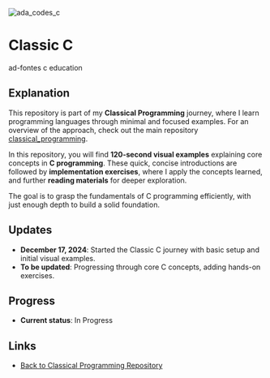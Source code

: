 ![ada_codes_c](https://github.com/user-attachments/assets/67f189bb-abb8-425e-85c4-5327041b5e56)
# Classic C
ad-fontes c education

## Explanation

This repository is part of my **Classical Programming** journey, where I learn programming languages through minimal and focused examples. For an overview of the approach, check out the main repository [classical_programming](https://github.com/krisyotam/classical_programming). 

In this repository, you will find **120-second visual examples** explaining core concepts in **C programming**. These quick, concise introductions are followed by **implementation exercises**, where I apply the concepts learned, and further **reading materials** for deeper exploration.

The goal is to grasp the fundamentals of C programming efficiently, with just enough depth to build a solid foundation.

## Updates

- **December 17, 2024**: Started the Classic C journey with basic setup and initial visual examples.
- **To be updated**: Progressing through core C concepts, adding hands-on exercises.

## Progress

- **Current status**: In Progress

## Links

- [Back to Classical Programming Repository](https://github.com/krisyotam/classical_programming)
